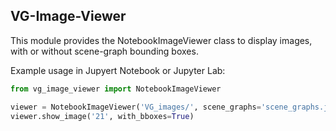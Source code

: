 ## VG-Image-Viewer

This module provides the NotebookImageViewer class to display images, with or without scene-graph bounding boxes.

Example usage in Jupyert Notebook or Jupyter Lab:
```python
from vg_image_viewer import NotebookImageViewer

viewer = NotebookImageViewer('VG_images/', scene_graphs='scene_graphs.json')
viewer.show_image('21', with_bboxes=True)
```